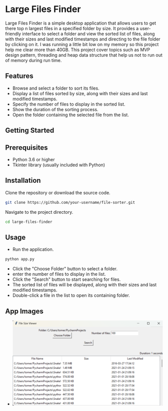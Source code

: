 # Large Files Finder
Large Files Finder is a simple desktop application that allows users to get there top n largest files in a specified folder by size. It provides a user-friendly interface to select a folder and view the sorted list of files, along with their sizes and last modified timestamps and directing to the file folder by clicking on it.
I was running a little bit low on my memory so this project help me clear more than 40GB.
This project cover topics such as MVP design pattern, threading and heap data structure that help us not to run out of memory during run time.

## Features
- Browse and select a folder to sort its files.
- Display a list of files sorted by size, along with their sizes and last modified timestamps.
- Specify the number of files to display in the sorted list.
- Show the duration of the sorting process.
- Open the folder containing the selected file from the list.

## Getting Started
## Prerequisites
- Python 3.6 or higher
- Tkinter library (usually included with Python)

## Installation
Clone the repository or download the source code.
```bash
git clone https://github.com/your-username/file-sorter.git
```
Navigate to the project directory.
```bash
cd large-files-finder
```

## Usage
- Run the application.
```bash
python app.py
```
- Click the "Choose Folder" button to select a folder.
- enter the number of files to display in the list.
- Click the "Search" button to start searching for files.
- The sorted list of files will be displayed, along with their sizes and last modified timestamps.
- Double-click a file in the list to open its containing folder.

## App Images
 -  ![Example 1](https://github.com/Tomer-Lavan/large-files-finder/blob/main/images/example1.png)
